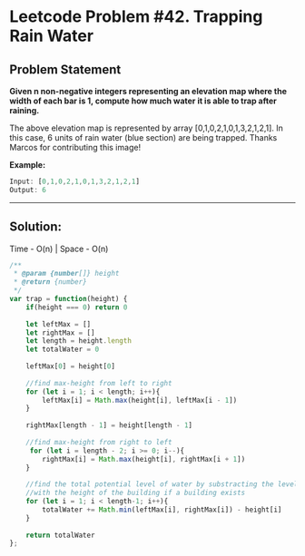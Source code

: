 # Leetcode Problem #42. Trapping Rain Water

## Problem Statement

**Given n non-negative integers representing an elevation map where the width of each bar is 1, compute how much water it is able to trap after raining.**

The above elevation map is represented by array [0,1,0,2,1,0,1,3,2,1,2,1]. In this case, 6 units of rain water (blue section) are being trapped. Thanks Marcos for contributing this image!

**Example:**

```javascript
Input: [0,1,0,2,1,0,1,3,2,1,2,1]
Output: 6
```
---

## Solution: 
Time - O(n) | Space - O(n)

```javascript
/**
 * @param {number[]} height
 * @return {number}
 */
var trap = function(height) {
    if(height === 0) return 0
    
    let leftMax = []
    let rightMax = []
    let length = height.length
    let totalWater = 0
    
    leftMax[0] = height[0]
    
    //find max-height from left to right
    for (let i = 1; i < length; i++){
        leftMax[i] = Math.max(height[i], leftMax[i - 1])
    }
    
    rightMax[length - 1] = height[length - 1]
    
    //find max-height from right to left
     for (let i = length - 2; i >= 0; i--){
        rightMax[i] = Math.max(height[i], rightMax[i + 1])
    }
    
    //find the total potential level of water by substracting the level of water
    //with the height of the building if a building exists
    for (let i = 1; i < length-1; i++){
        totalWater += Math.min(leftMax[i], rightMax[i]) - height[i]
    }
    
    return totalWater
};

```
